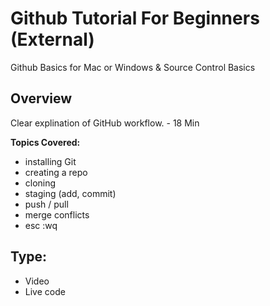 # Github Tutorial For Beginners (External)
Github Basics for Mac or Windows & Source Control Basics

## Overview
Clear explination of GitHub workflow. - 18 Min

**Topics Covered:**  
- installing Git 
- creating a repo 
- cloning 
- staging (add, commit)
- push / pull
- merge conflicts 
- esc :wq  


## Type:
- Video 
- Live code 

